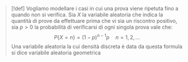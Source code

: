 > [!def]
> Vogliamo modellare i casi in cui una prova viene ripetuta fino a quando non si verifica. Sia $X$ la variabile aleatoria che indica la quantità di prove da effettuare prima che vi sia un riscontro positivo, sia $p > 0$ la probabilità di verificarsi di ogni singola prova vale che:
> $$ P\{ X = n \} = (1 - p)^{n-1}p \quad n =1,2,\dots $$
> Una variabile aleatoria la cui densità discreta è data da questa formula si dice variabile aleatoria geometrica